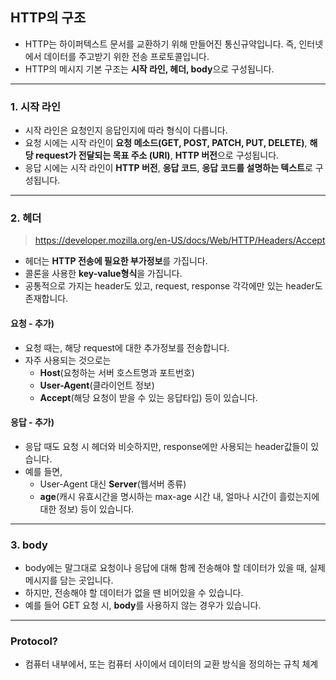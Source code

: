 
## HTTP의 구조

- HTTP는 하이퍼텍스트 문서를 교환하기 위해 만들어진 통신규약입니다. 즉, 인터넷에서 데이터를 주고받기 위한 전송 프로토콜입니다.
- HTTP의 메시지 기본 구조는 **시작 라인, 헤더, body**으로 구성됩니다.

---
### 1. 시작 라인

 - 시작 라인은 요청인지 응답인지에 따라 형식이 다릅니다.
 - 요청 시에는 시작 라인이 **요청 메소드(GET, POST, PATCH, PUT, DELETE)**, **해당 request가 전달되는 목표 주소 (URI)**, **HTTP 버전**으로 구성됩니다.
 - 응답 시에는 시작 라인이 **HTTP 버전**, **응답 코드**, **응답 코드를 설명하는 텍스트**로 구성됩니다.

---
### 2. 헤더

> https://developer.mozilla.org/en-US/docs/Web/HTTP/Headers/Accept

 - 헤더는 **HTTP 전송에 필요한 부가정보**를 가집니다. 
 - 콜론을 사용한 **key-value형식**을 가집니다.
 - 공통적으로 가지는 header도 있고, request, response 각각에만 있는 header도 존재합니다.

 #### 요청 - 추가)
 - 요청 때는, 해당 request에 대한 추가정보를 전송합니다.
 - 자주 사용되는 것으로는 
    - **Host**(요청하는 서버 호스트명과 포트번호)
    - **User-Agent**(클라이언트 정보)
    - **Accept**(해당 요청이 받을 수 있는 응답타입) 등이 있습니다.

 #### 응답 - 추가)
 - 응답 때도 요청 시 헤더와 비슷하지만, response에만 사용되는 header값들이 있습니다.
 - 예를 들면,
    - User-Agent 대신 **Server**(웹서버 종류)
    - **age**(캐시 유효시간을 명시하는 max-age 시간 내, 얼마나 시간이 흘렀는지에 대한 정보)  등이 있습니다. 

---

### 3. body
 - body에는 말그대로 요청이나 응답에 대해 함께 전송해야 할 데이터가 있을 때, 실제 메시지를 담는 곳입니다.
 - 하지만, 전송해야 할 데이터가 없을 땐 비어있을 수 있습니다. 
 - 예를 들어 GET 요청 시, **body**를 사용하지 않는 경우가 있습니다.
 ---

 ### Protocol?
- 컴퓨터 내부에서, 또는 컴퓨터 사이에서 데이터의 교환 방식을 정의하는 규칙 체계